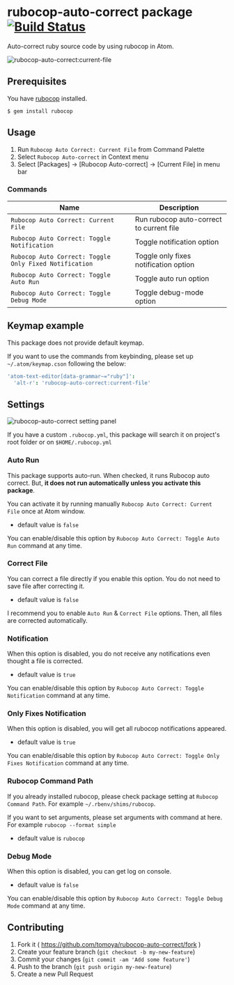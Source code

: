 # rubocop-auto-correct package [![Build Status](https://travis-ci.org/tomoya/rubocop-auto-correct.svg?branch=master)](https://travis-ci.org/tomoya/rubocop-auto-correct)

Auto-correct ruby source code by using rubocop in Atom.

![rubocop-auto-correct:current-file](https://cloud.githubusercontent.com/assets/18009/8393555/a35f1530-1d4f-11e5-9a5f-089927e54f38.gif)

## Prerequisites

You have [rubocop](https://github.com/bbatsov/rubocop) installed.

    $ gem install rubocop

## Usage

1. Run `Rubocop Auto Correct: Current File` from Command Palette
2. Select `Rubocop Auto-correct` in Context menu
3. Select [Packages] -> [Rubocop Auto-correct] -> [Current File] in menu bar

### Commands

| Name | Description |
| ---- | ----------- |
| `Rubocop Auto Correct: Current File` | Run rubocop auto-correct to current file |
| `Rubocop Auto Correct: Toggle Notification` | Toggle notification option |
| `Rubocop Auto Correct: Toggle Only Fixed Notification` | Toggle only fixes notification option |
| `Rubocop Auto Correct: Toggle Auto Run` | Toggle auto run option |
| `Rubocop Auto Correct: Toggle Debug Mode` | Toggle debug-mode option |

## Keymap example

This package does not provide default keymap.

If you want to use the commands from keybinding, please set up `~/.atom/keymap.cson` following the below:

```coffee
'atom-text-editor[data-grammar~="ruby"]':
  'alt-r': 'rubocop-auto-correct:current-file'
```

## Settings

![rubocop-auto-correct setting panel](https://cloud.githubusercontent.com/assets/18009/17727348/aa08a8d8-6493-11e6-9a14-7efc28d17315.png)

If you have a custom `.rubocop.yml`, this package will search it on project's root folder or on `$HOME/.rubocop.yml`

### Auto Run

This package supports auto-run. When checked, it runs Rubocop auto correct. But, **it does not run automatically unless you activate this package**.

You can activate it by running manually `Rubocop Auto Correct: Current File` once at Atom window.

- default value is `false`

You can enable/disable this option by `Rubocop Auto Correct: Toggle Auto Run` command at any time.

### Correct File

You can correct a file directly if you enable this option. You do not need to save file after correcting it.

- default value is `false`

I recommend you to enable `Auto Run` & `Correct File` options. Then, all files are corrected automatically.

### Notification

When this option is disabled, you do not receive any notifications even thought a file is corrected.

- default value is `true`

You can enable/disable this option by `Rubocop Auto Correct: Toggle Notification` command at any time.

### Only Fixes Notification

When this option is disabled, you will get all rubocop notifications appeared.

- default value is `true`

You can enable/disable this option by `Rubocop Auto Correct: Toggle Only Fixes Notification` command at any time.

### Rubocop Command Path

If you already installed rubocop, please check package setting at `Rubocop Command Path`. For example `~/.rbenv/shims/rubocop`.

If you want to set arguments, please set arguments with command at here. For example `rubocop --format simple`

- default value is `rubocop`

### Debug Mode

When this option is disabled, you can get log on console.

- default value is `false`

You can enable/disable this option by `Rubocop Auto Correct: Toggle Debug Mode` command at any time.

## Contributing

1. Fork it ( https://github.com/tomoya/rubocop-auto-correct/fork )
2. Create your feature branch (`git checkout -b my-new-feature`)
3. Commit your changes (`git commit -am 'Add some feature'`)
4. Push to the branch (`git push origin my-new-feature`)
5. Create a new Pull Request
